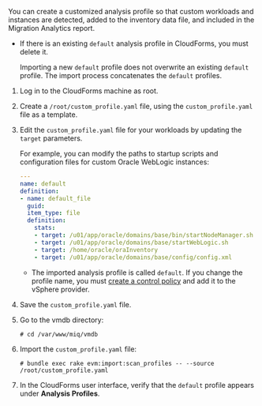 You can create a customized analysis profile so that custom workloads
and instances are detected, added to the inventory data file, and
included in the Migration Analytics report.

  - If there is an existing `default` analysis profile in CloudForms,
    you must delete it.
    
    Importing a new `default` profile does not overwrite an existing
    `default` profile. The import process concatenates the `default`
    profiles.

<!-- end list -->

1.  Log in to the CloudForms machine as root.

2.  Create a `/root/custom_profile.yaml` file, using the
    `custom_profile.yaml` file as a template.

3.  Edit the `custom_profile.yaml` file for your workloads by updating
    the `target` parameters.
    
    For example, you can modify the paths to startup scripts and
    configuration files for custom Oracle WebLogic instances:
    
    ``` yaml
    ---
    name: default 
    definition:
    - name: default_file
      guid:
      item_type: file
      definition:
        stats:
        - target: /u01/app/oracle/domains/base/bin/startNodeManager.sh
        - target: /u01/app/oracle/domains/base/startWebLogic.sh
        - target: /home/oracle/oraInventory
        - target: /u01/app/oracle/domains/base/config/config.xml
    ```
    
      - The imported analysis profile is called `default`. If you change
        the profile name, you must [create a control
        policy](https://access.redhat.com/documentation/en-us/red_hat_cloudforms/5.0/html-single/assigning_a_custom_analysis_profile_to_a_virtual_machine/index#create-vm-control-policy)
        and add it to the vSphere provider.

4.  Save the `custom_profile.yaml` file.

5.  Go to the vmdb directory:
    
        # cd /var/www/miq/vmdb

6.  Import the `custom_profile.yaml` file:
    
        # bundle exec rake evm:import:scan_profiles -- --source /root/custom_profile.yaml

7.  In the CloudForms user interface, verify that the `default` profile
    appears under **Analysis Profiles**.
